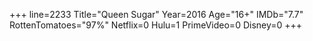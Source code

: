 +++
line=2233
Title="Queen Sugar"
Year=2016
Age="16+"
IMDb="7.7"
RottenTomatoes="97%"
Netflix=0
Hulu=1
PrimeVideo=0
Disney=0
+++

